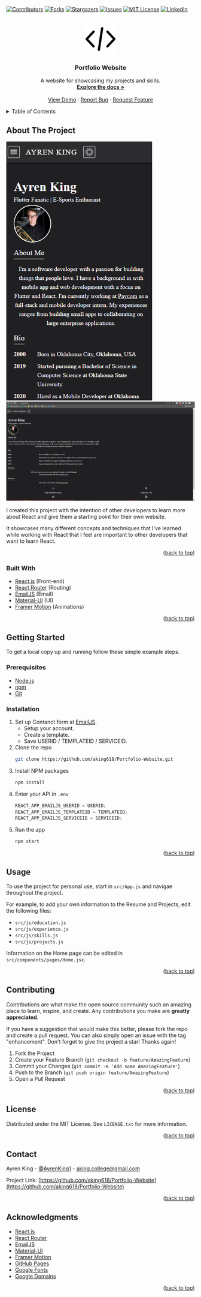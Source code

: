 <div id="top"></div>
<!--
*** Thanks for checking out the Best-README-Template. If you have a suggestion
*** that would make this better, please fork the repo and create a pull request
*** or simply open an issue with the tag "enhancement".
*** Don't forget to give the project a star!
*** Thanks again! Now go create something AMAZING! :D
-->

<!-- PROJECT SHIELDS -->
<!--
*** I'm using markdown "reference style" links for readability.
*** Reference links are enclosed in brackets [ ] instead of parentheses ( ).
*** See the bottom of this document for the declaration of the reference variables
*** for contributors-url, forks-url, etc. This is an optional, concise syntax you may use.
*** https://www.markdownguide.org/basic-syntax/#reference-style-links
-->

[![Contributors][contributors-shield]][contributors-url]
[![Forks][forks-shield]][forks-url]
[![Stargazers][stars-shield]][stars-url]
[![Issues][issues-shield]][issues-url]
[![MIT License][license-shield]][license-url]
[![LinkedIn][linkedin-shield]][linkedin-url]

<!-- PROJECT LOGO -->
<br />
<div align="center">
  <a href="https://github.com/aking618/Portfolio-Website"> 
    <img src="https://raw.githubusercontent.com/aking618/Portfolio-Website/main/public/android-chrome-512x512.png" alt="Logo" width="80" height="80">
  </a>

  <h3 align="center">Portfolio Website</h3>

  <p align="center">
    A website for showcasing my projects and skills.
    <br />
    <a href="https://github.com/aking618/Portfolio-Website"><strong>Explore the docs »</strong></a>
    <br />
    <br />
    <a href="https://ayrenking.dev">View Demo</a>
    ·
    <a href="https://github.com/aking618/Portfolio-Website/issues">Report Bug</a>
    ·
    <a href="https://github.com/aking618/Portfolio-Website/issues">Request Feature</a>
  </p>
</div>

<!-- TABLE OF CONTENTS -->
<details>
  <summary>Table of Contents</summary>
  <ol>
    <li>
      <a href="#about-the-project">About The Project</a>
      <ul>
        <li><a href="#built-with">Built With</a></li>
      </ul>
    </li>
    <li>
      <a href="#getting-started">Getting Started</a>
      <ul>
        <li><a href="#prerequisites">Prerequisites</a></li>
        <li><a href="#installation">Installation</a></li>
      </ul>
    </li>
    <li><a href="#usage">Usage</a></li>
    <li><a href="#roadmap">Roadmap</a></li>
    <li><a href="#contributing">Contributing</a></li>
    <li><a href="#license">License</a></li>
    <li><a href="#contact">Contact</a></li>
    <li><a href="#acknowledgments">Acknowledgments</a></li>
  </ol>
</details>

<!-- ABOUT THE PROJECT -->

## About The Project

[![Ayren King][product-screenshot]](https://example.com)
[![Ayren King][product-screenshot-alt]](https://example.com)

I created this project with the intention of other developers to learn more about React and give them a starting point for their own website.

It showcases many different concepts and techniques that I've learned while working with React that I feel are important to other developers that want to learn React.

<p align="right">(<a href="#top">back to top</a>)</p>

### Built With

- [React.js](https://reactjs.org/) (Front-end)
- [React Router](https://reacttraining.com/react-router/web/guides/quick-start) (Routing)
- [EmailJS](https://emailjs.com/) (Email)
- [Material-UI](https://material-ui.com/) (UI)
- [Framer Motion](https://framer.com/motion) (Animations)

<p align="right">(<a href="#top">back to top</a>)</p>

<!-- GETTING STARTED -->

## Getting Started

To get a local copy up and running follow these simple example steps.

### Prerequisites

- [Node.js](https://nodejs.org/)
- [npm](https://www.npmjs.com/)
- [Git](https://git-scm.com/)

### Installation

1. Set up Contanct form at [EmailJS](https://emailjs.com/).
   - Setup your account.
   - Create a template.
   - Save USERID / TEMPLATEID / SERVICEID.
2. Clone the repo
   ```sh
   git clone https://github.com/aking618/Portfolio-Website.git
   ```
3. Install NPM packages
   ```sh
   npm install
   ```
4. Enter your API in `.env`
   ```js
   REACT_APP_EMAILJS_USERID = USERID;
   REACT_APP_EMAILJS_TEMPLATEID = TEMPLATEID;
   REACT_APP_EMAILJS_SERVICEID = SERVICEID;
   ```
5. Run the app
   ```sh
   npm start
   ```

<p align="right">(<a href="#top">back to top</a>)</p>

<!-- USAGE EXAMPLES -->

## Usage

To use the project for personal use, start in `src/App.js` and navigae throughout the project.

For example, to add your own information to the Resume and Projects, edit the following files:

- `src/js/education.js`
- `src/js/experience.js`
- `src/js/skills.js`
- `src/js/projects.js`

Information on the Home page can be edited in `src/components/pages/Home.jsx`.

<p align="right">(<a href="#top">back to top</a>)</p>

<!-- CONTRIBUTING -->

## Contributing

Contributions are what make the open source community such an amazing place to learn, inspire, and create. Any contributions you make are **greatly appreciated**.

If you have a suggestion that would make this better, please fork the repo and create a pull request. You can also simply open an issue with the tag "enhancement".
Don't forget to give the project a star! Thanks again!

1. Fork the Project
2. Create your Feature Branch (`git checkout -b feature/AmazingFeature`)
3. Commit your Changes (`git commit -m 'Add some AmazingFeature'`)
4. Push to the Branch (`git push origin feature/AmazingFeature`)
5. Open a Pull Request

<p align="right">(<a href="#top">back to top</a>)</p>

<!-- LICENSE -->

## License

Distributed under the MIT License. See `LICENSE.txt` for more information.

<p align="right">(<a href="#top">back to top</a>)</p>

<!-- CONTACT -->

## Contact

Ayren King - [@AyrenKing1](https://twitter.com/AyrenKing1) - aking.college@gmail.com

Project Link: [https://github.com/aking618/Portfolio-Website](https://github.com/aking618/Portfolio-Website)

<p align="right">(<a href="#top">back to top</a>)</p>

<!-- ACKNOWLEDGMENTS -->

## Acknowledgments

- [React.js](https://reactjs.org/)
- [React Router](https://reacttraining.com/react-router/web/guides/quick-start)
- [EmailJS](https://emailjs.com/)
- [Material-UI](https://material-ui.com/)
- [Framer Motion](https://framer.com/motion)
- [GitHub Pages](https://pages.github.com/)
- [Google Fonts](https://fonts.google.com/)
- [Google Domains](https://domains.google.com/)

<p align="right">(<a href="#top">back to top</a>)</p>

<!-- MARKDOWN LINKS & IMAGES -->
<!-- https://www.markdownguide.org/basic-syntax/#reference-style-links -->

[contributors-shield]: https://img.shields.io/github/contributors/aking618/Portfolio-Website.svg?style=for-the-badge
[contributors-url]: https://github.com/aking618/Portfolio-Website/graphs/contributors
[forks-shield]: https://img.shields.io/github/forks/aking618/Portfolio-Website.svg?style=for-the-badge
[forks-url]: https://github.com/aking618/Portfolio-Website/network/members
[stars-shield]: https://img.shields.io/github/stars/aking618/Portfolio-Website.svg?style=for-the-badge
[stars-url]: https://github.com/aking618/Portfolio-Website/stargazers
[issues-shield]: https://img.shields.io/github/issues/aking618/Portfolio-Website.svg?style=for-the-badge
[issues-url]: https://github.com/aking618/Portfolio-Website/issues
[license-shield]: https://img.shields.io/github/license/aking618/Portfolio-Website.svg?style=for-the-badge
[license-url]: https://github.com/aking618/Portfolio-Website/blob/master/LICENSE.txt
[linkedin-shield]: https://img.shields.io/badge/-LinkedIn-black.svg?style=for-the-badge&logo=linkedin&colorB=555
[linkedin-url]: https://linkedin.com/in/ayren-king
[product-screenshot]: /public/assets/readme-assets/landing-page-mobile.png
[product-screenshot-alt]: /public/assets/readme-assets/landing-page-desktop.png
